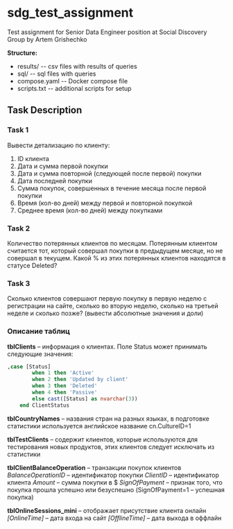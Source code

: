 # sdg_test_assignment
Test assignment for Senior Data Engineer position at Social Discovery Group by Artem Grishechko

**Structure:**
* results/ -- csv files with results of queries
* sql/ -- sql files with queries
* compose.yaml -- Docker compose file
* scripts.txt -- additional scripts for setup

## Task Description
### Task 1
Вывести детализацию по клиенту:
1. ID клиента
2. Дата и сумма первой покупки
3. Дата и сумма повторной (следующей после первой) покупки
4. Дата последней покупки
5. Сумма покупок, совершенных в течение месяца после первой покупки
6. Время (кол-во дней) между первой и повторной покупкой
7. Среднее время (кол-во дней) между покупками

### Task 2
Количество потерянных клиентов по месяцам.
Потерянным клиентом считается тот, который совершал покупки в предыдущем месяце, но не совершал в текущем.  Какой % из этих потерянных клиентов находятся в статусе Deleted? 

### Task 3
Сколько клиентов совершают первую покупку в первую неделю с регистрации на сайте, сколько во вторую неделю, сколько на третьей неделе и сколько позже? (вывести абсолютные значения и доли)


### Описание таблиц 
**tblClients** – информация о клиентах.
Поле Status может принимать следующие значения:
```sql
,case [Status]
		when 1 then 'Active'
		when 2 then 'Updated by client'
		when 3 then 'Deleted'
		when 4 then 'Passive'
		else cast([Status] as nvarchar(3))
	end ClientStatus
```

**tblCountryNames** – названия стран на разных языках, в подготовке статистики используется английское название cn.CultureID=1

**tblTestClients** – содержит клиентов, которые используются для тестирования новых продуктов, этих клиентов следует исключать из статистики

**tblClientBalanceOperation** – транзакции покупок клиентов
_BalanceOperationID_ – идентификатор покупки
_ClientID_ – идентификатор клиента
_Amount_ – сумма покупки в $
_SignOfPayment_ – признак того, что покупка прошла успешно или безуспешно (SignOfPayment=1 – успешная покупка)

**tblOnlineSessions_mini** – отображает присутствие клиента онлайн
_[OnlineTime]_ – дата входа на сайт
_[OfflineTime]_ – дата выхода в оффлайн
